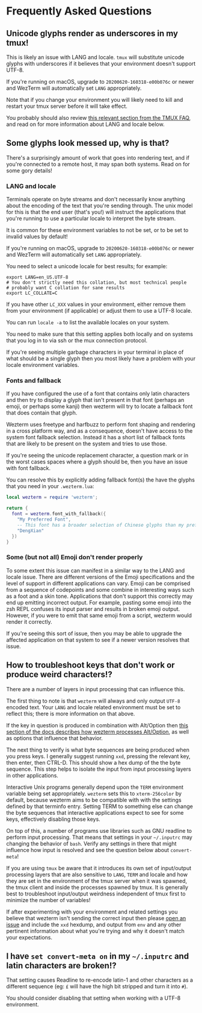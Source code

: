 # Frequently Asked Questions

## Unicode glyphs render as underscores in my tmux!

This is likely an issue with LANG and locale.  `tmux` will substitute unicode
glyphs with underscores if it believes that your environment doesn't support
UTF-8.

If you're running on macOS, upgrade to `20200620-160318-e00b076c` or newer and
WezTerm will automatically set `LANG` appropriately.

Note that if you change your environment you will likely need to kill and
restart your tmux server before it will take effect.

You probably should also review [this relevant section from the
TMUX FAQ](https://github.com/tmux/tmux/wiki/FAQ#how-do-i-use-utf-8), and
read on for more information about LANG and locale below.

## Some glyphs look messed up, why is that?

There's a surprisingly amount of work that goes into rendering text,
and if you're connected to a remote host, it may span both systems.
Read on for some gory details!

### LANG and locale

Terminals operate on byte streams and don't necessarily know anything about the
encoding of the text that you're sending through.  The unix model for this is
that the end user (that's you!) will instruct the applications that you're
running to use a particular locale to interpret the byte stream.

It is common for these environment variables to not be set, or to be set to
invalid values by default!

If you're running on macOS, upgrade to `20200620-160318-e00b076c` or newer
and WezTerm will automatically set `LANG` appropriately.

You need to select a unicode locale for best results; for example:

```
export LANG=en_US.UTF-8
# You don't strictly need this collation, but most technical people
# probably want C collation for sane results
export LC_COLLATE=C
```

If you have other `LC_XXX` values in your environment, either remove
them from your environment (if applicable) or adjust them to use a
UTF-8 locale.

You can run `locale -a` to list the available locales on your system.

You need to make sure that this setting applies both locally and on systems
that you log in to via ssh or the mux connection protocol.

If you're seeing multiple garbage characters in your terminal in place of
what should be a single glyph then you most likely have a problem with your
locale environment variables.

### Fonts and fallback

If you have configured the use of a font that contains only latin characters
and then try to display a glyph that isn't present in that font (perhaps an
emoji, or perhaps some kanji) then wezterm will try to locate a fallback
font that does contain that glyph.

Wezterm uses freetype and harfbuzz to perform font shaping and rendering in a
cross platform way, and as a consequence, doesn't have access to the system
font fallback selection.  Instead it has a short list of fallback fonts that
are likely to be present on the system and tries to use those.

If you're seeing the unicode replacement character, a question mark or in
the worst cases spaces where a glyph should be, then you have an issue with
font fallback.

You can resolve this by explicitly adding fallback font(s) the have the glyphs
that you need in your `.wezterm.lua`:

```lua
local wezterm = require 'wezterm';

return {
  font = wezterm.font_with_fallback({
    "My Preferred Font",
    -- This font has a broader selection of Chinese glyphs than my preferred font
    "DengXian"
  })
}
```

### Some (but not all) Emoji don't render properly

To some extent this issue can manifest in a similar way to the LANG and locale
issue.  There are different versions of the Emoji specifications and the level
of support in different applications can vary.  Emoji can be comprised from a
sequence of codepoints and some combine in interesting ways such as a foot and
a skin tone.  Applications that don't support this correctly may end up
emitting incorrect output.  For example, pasting some emoji into the zsh REPL
confuses its input parser and results in broken emoji output.  However, if you
were to emit that same emoji from a script, wezterm would render it correctly.

If you're seeing this sort of issue, then you may be able to upgrade the
affected application on that system to see if a newer version resolves that
issue.

## How to troubleshoot keys that don't work or produce weird characters!?

There are a number of layers in input processing that can influence this.

The first thing to note is that `wezterm` will always and only output `UTF-8`
encoded text.  Your `LANG` and locale related environment must be set to
reflect this; there is more information on that above.

If the key in question is produced in combination with Alt/Option then [this
section of the docs describes how wezterm processes
Alt/Option](config/keys.html), as well as options that influence that behavior.

The next thing to verify is what byte sequences are being produced when you
press keys.  I generally suggest running `xxd`, pressing the relevant key, then
enter, then CTRL-D.  This should show a hex dump of the the byte sequence.
This step helps to isolate the input from input processing layers in other
applications.

Interactive Unix programs generally depend upon the `TERM` environment variable
being set appropriately.  `wezterm` sets this to `xterm-256color` by default,
because wezterm aims to be compatible with with the settings defined by that
terminfo entry.  Setting TERM to something else can change the byte sequences
that interactive applications expect to see for some keys, effectively
disabling those keys.

On top of this, a number of programs use libraries such as GNU readline
to perform input processing.  That means that settings in your `~/.inputrc`
may changing the behavior of `bash`.  Verify any settings in there that
might influence how input is resolved and see the question below
about `convert-meta`!

If you are using `tmux` be aware that it introduces its own set of input/output
processing layers that are also sensitive to `LANG`, `TERM` and locale and how
they are set in the environment of the tmux server when it was spawned, the
tmux client and inside the processes spawned by tmux.  It is generally best to
troubleshoot input/output weirdness independent of tmux first to minimize the
number of variables!

If after experimenting with your environment and related settings you believe
that wezterm isn't sending the correct input then please [open an
issue](https://github.com/wez/wezterm/issues) and include the `xxd` hexdump,
and output from `env` and any other pertinent information about what you're
trying and why it doesn't match your expectations.

## I have `set convert-meta on` in my `~/.inputrc` and latin characters are broken!?

That setting causes Readline to re-encode latin-1 and other characters
as a different sequence (eg: `£` will have the high bit stripped and turn
it into `#`).

You should consider disabling that setting when working with a UTF-8
environment.

